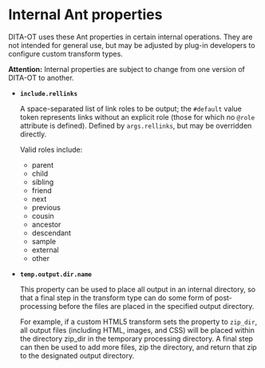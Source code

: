 # Internal Ant properties

DITA-OT uses these Ant properties in certain internal operations. They are not intended for general use, but may be adjusted by plug-in developers to configure custom transform types.

**Attention:** Internal properties are subject to change from one version of DITA-OT to another.

-   **`include.rellinks`**

    A space-separated list of link roles to be output; the `#default` value token represents links without an explicit role \(those for which no `@role` attribute is defined\). Defined by `args.rellinks`, but may be overridden directly.

    Valid roles include:

    -   parent
    -   child
    -   sibling
    -   friend
    -   next
    -   previous
    -   cousin
    -   ancestor
    -   descendant
    -   sample
    -   external
    -   other
-   **`temp.output.dir.name`**

    This property can be used to place all output in an internal directory, so that a final step in the transform type can do some form of post-processing before the files are placed in the specified output directory.

    For example, if a custom HTML5 transform sets the property to `zip_dir`, all output files \(including HTML, images, and CSS\) will be placed within the directory zip\_dir in the temporary processing directory. A final step can then be used to add more files, zip the directory, and return that zip to the designated output directory.


